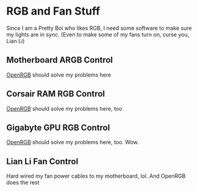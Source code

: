 # RGB and Fan Stuff
Since I am a Pretty Boi who likes RGB, I need some software to make sure my lights are in sync. (Even to make some of my fans turn on, curse you, Lian Li)

## Motherboard ARGB Control
[OpenRGB](https://openrgb.org/#downloads) should solve my problems here

## Corsair RAM RGB Control
[OpenRGB](https://openrgb.org/#downloads) should solve my problems here, too

## Gigabyte GPU RGB Control
[OpenRGB](https://openrgb.org/#downloads) should solve my problems here, too. Wow.

## Lian Li Fan Control
Hard wired my fan power cables to my motherboard, lol. And OpenRGB does the rest
